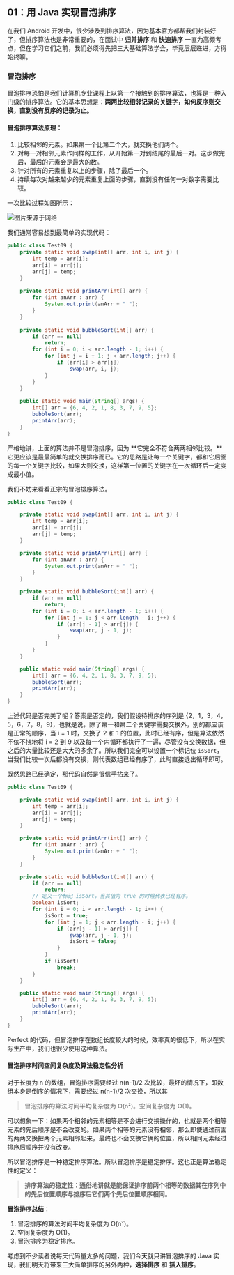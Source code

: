 ## 01：用 Java 实现冒泡排序

在我们 Android 开发中，很少涉及到排序算法，因为基本官方都帮我们封装好了，但排序算法也是非常重要的，在面试中 **归并排序** 和 **快速排序** 一直为高频考点，但在学习它们之前，我们必须得先把三大基础算法学会，毕竟层层递进，方得始终嘛。

### 冒泡排序

冒泡排序恐怕是我们计算机专业课程上以第一个接触到的排序算法，也算是一种入门级的排序算法。它的基本思想是：**两两比较相邻记录的关键字，如何反序则交换，直到没有反序的记录为止。**

#### 冒泡排序算法原理：

1. 比较相邻的元素。如果第一个比第二个大，就交换他们两个。
2. 对每一对相邻元素作同样的工作，从开始第一对到结尾的最后一对。这步做完后，最后的元素会是最大的数。
3. 针对所有的元素重复以上的步骤，除了最后一个。
4. 持续每次对越来越少的元素重复上面的步骤，直到没有任何一对数字需要比较。

一次比较过程如图所示：

![图片来源于网络](https://user-gold-cdn.xitu.io/2018/3/1/161e0ae4c75fd077?imageslim)

我们通常容易想到最简单的实现代码：

```java
public class Test09 {
    private static void swap(int[] arr, int i, int j) {
        int temp = arr[i];
        arr[i] = arr[j];
        arr[j] = temp;
    }
    
    private static void printArr(int[] arr) {
        for (int anArr : arr) {
            System.out.print(anArr + " ");
        }
    }
    
    private static void bubbleSort(int[] arr) {
        if (arr == null)
            return;
        for (int i = 0; i < arr.length - 1; i++) {
            for (int j = i + 1; j < arr.length; j++) {
                if (arr[i] > arr[j])
                    swap(arr, i, j);
            }
        }
    }
    
    public static void main(String[] args) {
        int[] arr = {6, 4, 2, 1, 8, 3, 7, 9, 5};
        bubbleSort(arr);
        printArr(arr);
    }
}
```

严格地讲，上面的算法并不是冒泡排序，因为 **它完全不符合两两相邻比较。**它更应该是最最简单的就交换排序而已。它的思路是让每一个关键字，都和它后面的每一个关键字比较，如果大则交换，这样第一位置的关键字在一次循环后一定变成最小值。

我们不妨来看看正宗的冒泡排序算法。

```java
public class Test09 {

    private static void swap(int[] arr, int i, int j) {
        int temp = arr[i];
        arr[i] = arr[j];
        arr[j] = temp;
    }

    private static void printArr(int[] arr) {
        for (int anArr : arr) {
            System.out.print(anArr + " ");
        }
    }

    private static void bubbleSort(int[] arr) {
        if (arr == null)
            return;
        for (int i = 0; i < arr.length - 1; i++) {
            for (int j = 1; j < arr.length - i; j++) {
                if (arr[j - 1] > arr[j]) {
                    swap(arr, j - 1, j);
                }
            }
        }
    }

    public static void main(String[] args) {
        int[] arr = {6, 4, 2, 1, 8, 3, 7, 9, 5};
        bubbleSort(arr);
        printArr(arr);
    }
}
```

上述代码是否完美了呢？答案是否定的，我们假设待排序的序列是 {2，1，3，4，5，6，7，8，9}，也就是说，除了第一和第二个关键字需要交换外，别的都应该是正常的顺序，当 i = 1 时，交换了 2 和 1 的位置，此时已经有序，但是算法依然不依不挠地将 i = 2 到 9 以及每一个内循环都执行了一遍，尽管没有交换数据，但之后的大量比较还是大大的多余了。所以我们完全可以设置一个标记位 `isSort`，当我们比较一次后都没有交换，则代表数组已经有序了，此时直接退出循环即可。

既然思路已经确定，那代码自然是很信手拈来了。

```java
public class Test09 {

    private static void swap(int[] arr, int i, int j) {
        int temp = arr[i];
        arr[i] = arr[j];
        arr[j] = temp;
    }

    private static void printArr(int[] arr) {
        for (int anArr : arr) {
            System.out.print(anArr + " ");
        }
    }

    private static void bubbleSort(int[] arr) {
        if (arr == null)
            return;
        // 定义一个标记 isSort，当其值为 true 的时候代表已经有序。
        boolean isSort;
        for (int i = 0; i < arr.length - 1; i++) {
            isSort = true;
            for (int j = 1; j < arr.length - i; j++) {
                if (arr[j - 1] > arr[j]) {
                    swap(arr, j - 1, j);
                    isSort = false;
                }
            }
            if (isSort)
                break;
        }
    }

    public static void main(String[] args) {
        int[] arr = {6, 4, 2, 1, 8, 3, 7, 9, 5};
        bubbleSort(arr);
        printArr(arr);
    }
}
```

Perfect 的代码，但冒泡排序在数组长度较大的时候，效率真的很低下，所以在实际生产中，我们也很少使用这种算法。

#### 冒泡排序时间空间复杂度及算法稳定性分析

对于长度为 n 的数组，冒泡排序需要经过 n(n-1)/2 次比较，最坏的情况下，即数组本身是倒序的情况下，需要经过 n(n-1)/2 次交换，所以其

> 冒泡排序的算法时间平均复杂度为 O(n²)。空间复杂度为 O(1)。

可以想象一下：如果两个相邻的元素相等是不会进行交换操作的，也就是两个相等元素的先后顺序是不会改变的。如果两个相等的元素没有相邻，那么即使通过前面的两两交换把两个元素相邻起来，最终也不会交换它俩的位置，所以相同元素经过排序后顺序并没有改变。

所以冒泡排序是一种稳定排序算法。所以冒泡排序是稳定排序。这也正是算法稳定性的定义：

> **排序算法的稳定性：通俗地讲就是能保证排序前两个相等的数据其在序列中的先后位置顺序与排序后它们两个先后位置顺序相同。**

**冒泡排序总结**：

1. 冒泡排序的算法时间平均复杂度为 O(n²)。
2. 空间复杂度为 O(1)。
3. 冒泡排序为稳定排序。

考虑到不少读者说每天代码量太多的问题，我们今天就只讲冒泡排序的 Java 实现，我们明天将带来三大简单排序的另外两种，**选择排序** 和 **插入排序**。